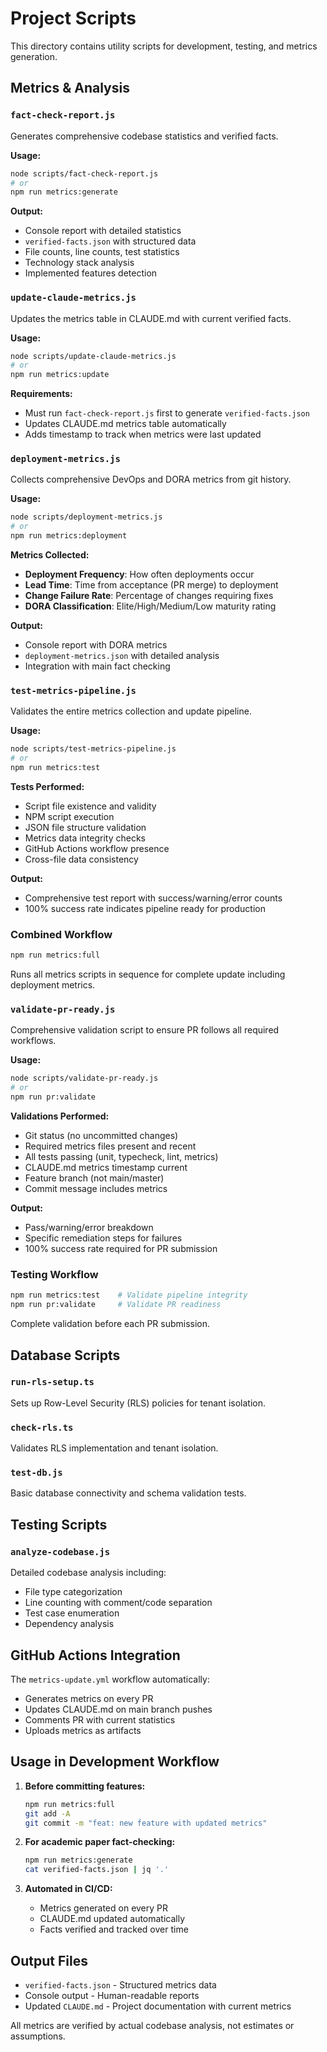 # Project Scripts

This directory contains utility scripts for development, testing, and metrics generation.

## Metrics & Analysis

### `fact-check-report.js`
Generates comprehensive codebase statistics and verified facts.

**Usage:**
```bash
node scripts/fact-check-report.js
# or
npm run metrics:generate
```

**Output:**
- Console report with detailed statistics
- `verified-facts.json` with structured data
- File counts, line counts, test statistics
- Technology stack analysis
- Implemented features detection

### `update-claude-metrics.js`
Updates the metrics table in CLAUDE.md with current verified facts.

**Usage:**
```bash
node scripts/update-claude-metrics.js
# or
npm run metrics:update
```

**Requirements:**
- Must run `fact-check-report.js` first to generate `verified-facts.json`
- Updates CLAUDE.md metrics table automatically
- Adds timestamp to track when metrics were last updated

### `deployment-metrics.js`
Collects comprehensive DevOps and DORA metrics from git history.

**Usage:**
```bash
node scripts/deployment-metrics.js
# or  
npm run metrics:deployment
```

**Metrics Collected:**
- **Deployment Frequency**: How often deployments occur
- **Lead Time**: Time from acceptance (PR merge) to deployment
- **Change Failure Rate**: Percentage of changes requiring fixes
- **DORA Classification**: Elite/High/Medium/Low maturity rating

**Output:**
- Console report with DORA metrics
- `deployment-metrics.json` with detailed analysis
- Integration with main fact checking

### `test-metrics-pipeline.js`
Validates the entire metrics collection and update pipeline.

**Usage:**
```bash
node scripts/test-metrics-pipeline.js
# or
npm run metrics:test
```

**Tests Performed:**
- Script file existence and validity
- NPM script execution
- JSON file structure validation
- Metrics data integrity checks
- GitHub Actions workflow presence
- Cross-file data consistency

**Output:**
- Comprehensive test report with success/warning/error counts
- 100% success rate indicates pipeline ready for production

### Combined Workflow
```bash
npm run metrics:full
```
Runs all metrics scripts in sequence for complete update including deployment metrics.

### `validate-pr-ready.js`
Comprehensive validation script to ensure PR follows all required workflows.

**Usage:**
```bash
node scripts/validate-pr-ready.js
# or
npm run pr:validate
```

**Validations Performed:**
- Git status (no uncommitted changes)
- Required metrics files present and recent
- All tests passing (unit, typecheck, lint, metrics)
- CLAUDE.md metrics timestamp current
- Feature branch (not main/master)
- Commit message includes metrics

**Output:**
- Pass/warning/error breakdown
- Specific remediation steps for failures
- 100% success rate required for PR submission

### Testing Workflow
```bash
npm run metrics:test    # Validate pipeline integrity
npm run pr:validate     # Validate PR readiness
```
Complete validation before each PR submission.

## Database Scripts

### `run-rls-setup.ts`
Sets up Row-Level Security (RLS) policies for tenant isolation.

### `check-rls.ts`
Validates RLS implementation and tenant isolation.

### `test-db.js`
Basic database connectivity and schema validation tests.

## Testing Scripts

### `analyze-codebase.js`
Detailed codebase analysis including:
- File type categorization
- Line counting with comment/code separation
- Test case enumeration
- Dependency analysis

## GitHub Actions Integration

The `metrics-update.yml` workflow automatically:
- Generates metrics on every PR
- Updates CLAUDE.md on main branch pushes
- Comments PR with current statistics
- Uploads metrics as artifacts

## Usage in Development Workflow

1. **Before committing features:**
   ```bash
   npm run metrics:full
   git add -A
   git commit -m "feat: new feature with updated metrics"
   ```

2. **For academic paper fact-checking:**
   ```bash
   npm run metrics:generate
   cat verified-facts.json | jq '.'
   ```

3. **Automated in CI/CD:**
   - Metrics generated on every PR
   - CLAUDE.md updated automatically
   - Facts verified and tracked over time

## Output Files

- `verified-facts.json` - Structured metrics data
- Console output - Human-readable reports
- Updated `CLAUDE.md` - Project documentation with current metrics

All metrics are verified by actual codebase analysis, not estimates or assumptions.